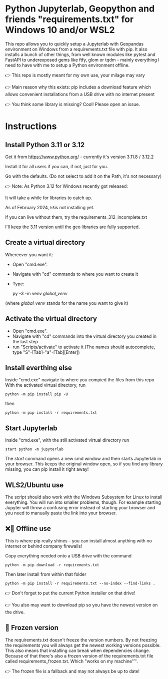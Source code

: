 # Python Jupyterlab, Geopython and friends "requirements.txt" for Windows 10 and/or WSL2 #

This repo allows you to quickly setup a Jupyterlab with Geopandas environment on Windows from a requirements.txt file with pip. 
It also installs a bunch of other things, from well known modules like pytest and FastAPI to underexposed gems like ftfy, glom or tqdm - mainly everything I need to have with me to setup a Python environment offline.

👉 This repo is mostly meant for my own use, your milage may vary

👉 Main reason why this exists: pip includes a download feature which allows convenient installations from a USB drive with no internet present

👉 You think some library is missing? Cool! Please open an issue.


# Instructions #

Install Python 3.11 or 3.12
---------------------------
Get it from https://www.python.org/ - currently it's version 3.11.8 / 3.12.2

Install it for all users if you can, if not, just for you.

Go with the defaults. (Do not select to add it on the Path, it's not necessary)

👉 Note: As Python 3.12 for Windows recently got released:

It will take a while for libraries to catch up. 

As of February 2024, `h3`is not installing yet.

If you can live without them, try the requirements_312_incomplete.txt 

I'll keep the 3.11 version until the geo libraries are fully supported.



Create a virtual directory
--------------------------

Whereever you want it:

- Open "cmd.exe".
- Navigate with "cd" commands to where you want to create it
- Type:

    py -3 -m venv *global_venv*

(where *global_venv* stands for the name you want to give it)


Activate the virtual directory
------------------------------
- Open "cmd.exe".
- Navigate with "cd" commands into the virtual directory you created in the last step
- run "Scripts/activate" to activate it (The names should autocomplete, type "S"-[Tab]-"a"-[Tab][Enter])


Install everthing else
----------------------
Inside "cmd.exe" navigate to where you compied the files from this repo
With the activated virtual directory, run
  
    python -m pip install pip -U

then

    python -m pip install -r requirements.txt


Start Jupyterlab
----------------------
Inside "cmd.exe", with the still activated virtual directory run 
  
    start python -m jupyterlab

The *start* command opens a new cmd window and then starts Jupyterlab in your browser.
This keeps the original window open, so if you find any library missing, you can pip install it right away!


WLS2/Ubuntu use
--------------------
The script should also work with the Windows Subsystem for Linux to install everything.
You will run into smaller problems, though. For example starting Jupyter will throw a confusing error instead of starting your browser and you need to manually paste the link into your browser.
  

❌📶 Offline use 
-----------------
This is where pip really shines - you can install almost anything with no internet or behind company firewalls!  
  
Copy everything needed onto a USB drive with the command
  
    python -m pip download -r requirements.txt

Then later install from within that folder
  
    python -m pip install -r requirements.txt --no-index --find-links .

👉 Don't forget to put the current Python installer on that drive!

👉 You also may want to download pip so you have the newest version on the drive.


🥶 Frozen version
------------------
The requirements.txt doesn't freeze the version numbers. 
By not freezing the requirements you will always get the newest working versions possible. This also means that installing can break when dependencies change.
Because of that there's also a frozen version of the requirements.txt file called requirements_frozen.txt. Which "works on my machine"™️.

👉 The frozen file is a fallback and may not always be up to date!

  


